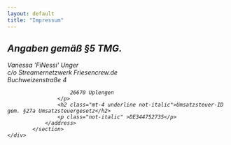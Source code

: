 ```yaml
---
layout: default
title: "Impressum"
---
```

<main class="bg-cover mt-24 transform-none md:skew-y-6" style="background-image: url({{ "/assets/images/background.webp" | relative_url }})">
	<div class="max-w-4xl mx-auto bg-transparent  shadow-inner shadow-white">
			<section class="pt-6 pb-32 last:mb-0 bg-stone-900 text-stone-50">
				<address class="p-12 transform-none md:-skew-y-6">
					<h2 class="underline not-italic">Angaben gemäß §5 TMG.</h2>
                    <p class="mt-2 not-italic">Vanessa 'FiNessi' Unger <br />
                        c/o Streamernetzwerk Friesencrew.de <br />
                        Buchweizenstraße 4
			    
                        26670 Uplengen
                    </p>
                    <h2 class="mt-4 underline not-italic">Umsatzsteuer-ID gem. §27a Umsatzsteuergesetz</h2>
                    <p class="not-italic" >DE344752735</p>
				</address>
			</section>
	</div>
</main>
